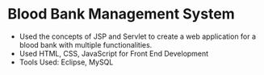 # Blood Bank Management System
* Used the concepts of JSP and Servlet to create a web application for a blood bank with multiple functionalities. 
* Used HTML, CSS, JavaScript for Front End Development
* Tools Used: Eclipse, MySQL
